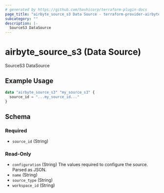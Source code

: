 ```yaml
---
# generated by https://github.com/hashicorp/terraform-plugin-docs
page_title: "airbyte_source_s3 Data Source - terraform-provider-airbyte"
subcategory: ""
description: |-
  SourceS3 DataSource
---
```


# airbyte_source_s3 (Data Source)

SourceS3 DataSource

## Example Usage

```terraform
data "airbyte_source_s3" "my_source_s3" {
  source_id = "...my_source_id..."
}
```

<!-- schema generated by tfplugindocs -->
## Schema

### Required

- `source_id` (String)

### Read-Only

- `configuration` (String) The values required to configure the source. Parsed as JSON.
- `name` (String)
- `source_type` (String)
- `workspace_id` (String)
